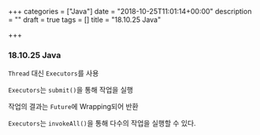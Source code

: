 +++
categories = ["Java"]
date = "2018-10-25T11:01:14+00:00"
description = ""
draft = true
tags = []
title = "18.10.25 Java"

+++
### 18.10.25 Java

`Thread` 대신 `Executors`를 사용

`Executors`는 `submit()`을 통해 작업을 실행

작업의 결과는 `Future`에 Wrapping되어 반환

`Executors`는 `invokeAll()`을 통해 다수의 작업을 실행할 수 있다.